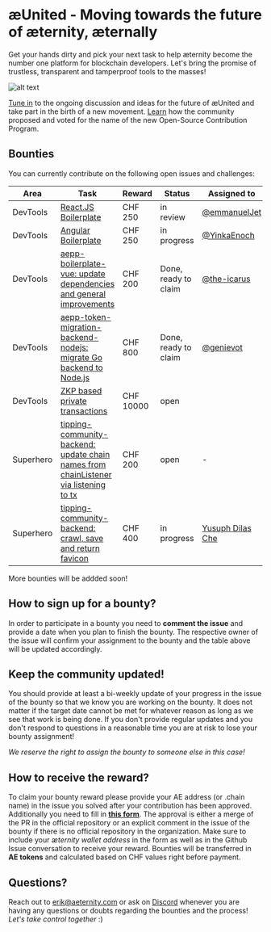 # æUnited - Moving towards the future of æternity, æternally

Get your hands dirty and pick your next task to help æternity become the number one platform for blockchain developers. Let's bring the promise of trustless, transparent and tamperproof tools to the masses!

![alt text](https://github.com/aeternity/bounties/blob/master/%C3%A6United%20logo%20animated.gif?raw=true)

[Tune in](https://youtu.be/kJvdStPURw0) to the ongoing discussion and ideas for the future of æUnited and take part in the birth of a new movement. [Learn](https://forum.aeternity.com/t/choose-your-name-lets-find-a-name-for-the-new-community-contributor-program/9712) how the community proposed and voted for the name of the new Open-Source Contribution Program.
## Bounties
You can currently contribute on the following open issues and challenges:

| Area | Task | Reward | Status | Assigned to | Target date |
| --- | --- | --- | --- | --- | --- |
| DevTools | [React.JS Boilerplate](https://github.com/aeternity/bounties/issues/4) | CHF 250 | in review | [@emmanuelJet](https://github.com/emmanuelJet) | 10.11.2021 |
| DevTools | [Angular Boilerplate](https://github.com/aeternity/bounties/issues/5) | CHF 250 | in progress | [@YinkaEnoch](https://github.com/YinkaEnoch) | 12.11.2021 |
| DevTools | [aepp-boilerplate-vue: update dependencies and general improvements](https://github.com/aeternity/aepp-boilerplate-vue/issues/1) | CHF 200 | Done, ready to claim | [@the-icarus](https://github.com/the-icarus) | 03.10.2021 |
| DevTools | [aepp-token-migration-backend-nodejs: migrate Go backend to Node.js](https://github.com/aeternity/aepp-token-migration-backend-nodejs/issues/1) | CHF 800 | Done, ready to claim | [@genievot](https://github.com/genievot) | 10.09.2021 |
| DevTools | [ZKP based private transactions](https://github.com/aeternity/bounties/issues/2) | CHF 10000 | open | | |
| Superhero | [tipping-community-backend: update chain names from chainListener via listening to tx](https://github.com/aeternity/tipping-community-backend/issues/303) | CHF 200 | open | - | - |
| Superhero | [tipping-community-backend: crawl, save and return favicon](https://github.com/aeternity/tipping-community-backend/issues/69) | CHF 400 | in progress | [Yusuph Dilas Che](https://github.com/dilas12345) | 17.10.2021 |

More bounties will be addded soon!

## How to sign up for a bounty?

In order to participate in a bounty you need to **comment the issue** and provide a date when you plan to finish the bounty. The respective owner of the issue will confirm your assignment to the bounty and the table above will be updated accordingly.

## Keep the community updated!

You should provide at least a bi-weekly update of your progress in the issue of the bounty so that we know you are working on the bounty. It does not matter if the target date cannot be met for whatever reason as long as we see that work is being done. If you don't provide regular updates and you don't respond to questions in a reasonable time you are at risk to lose your bounty assignment!

_We reserve the right to assign the bounty to someone else in this case!_

## How to receive the reward?

To claim your bounty reward please provide your AE address (or .chain name) in the issue you solved after your contribution has been approved. Additionally you need to fill in **[this form](https://form.jotform.com/212515121575347)**. The approval is either a merge of the PR in the official repository or an explicit comment in the issue of the bounty if there is no official repository in the organization. Make sure to include your *æternity wallet address* in the form as well as in the Github Issue conversation to receive your reward. Bounties will be transferred in **AE tokens** and calculated based on CHF values right before payment.

## Questions?
Reach out to erik@aeternity.com or ask on [Discord](https://discord.gg/kthXBwBxEb) whenever you are having any questions or doubts regarding the bounties and the process! *Let's take control together* :)
